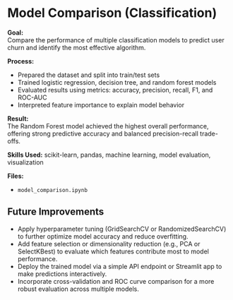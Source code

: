 # Model Comparison (Classification)  

**Goal:**  
Compare the performance of multiple classification models to predict user churn and identify the most effective algorithm.  

**Process:**  
- Prepared the dataset and split into train/test sets  
- Trained logistic regression, decision tree, and random forest models  
- Evaluated results using metrics: accuracy, precision, recall, F1, and ROC-AUC  
- Interpreted feature importance to explain model behavior  

**Result:**  
The Random Forest model achieved the highest overall performance, offering strong predictive accuracy and balanced precision-recall trade-offs.  

**Skills Used:** scikit-learn, pandas, machine learning, model evaluation, visualization  

**Files:**  
- `model_comparison.ipynb`

## Future Improvements

- Apply hyperparameter tuning (GridSearchCV or RandomizedSearchCV) to further optimize model accuracy and reduce overfitting.  
- Add feature selection or dimensionality reduction (e.g., PCA or SelectKBest) to evaluate which features contribute most to model performance.  
- Deploy the trained model via a simple API endpoint or Streamlit app to make predictions interactively.  
- Incorporate cross-validation and ROC curve comparison for a more robust evaluation across multiple models.

